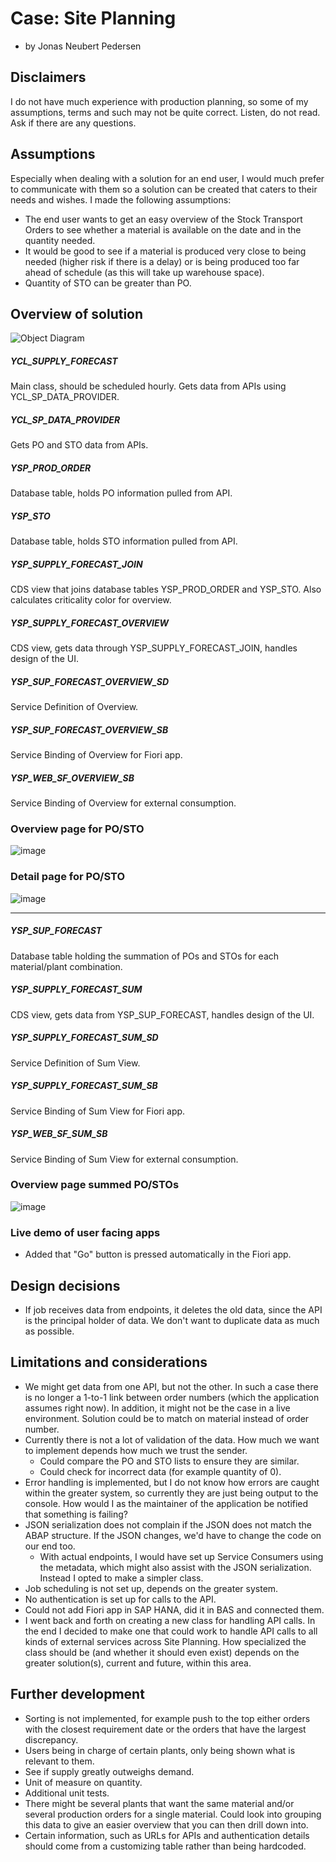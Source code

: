 # Case: Site Planning
- by Jonas Neubert Pedersen

## Disclaimers
I do not have much experience with production planning, so some of my assumptions, terms and such may not be quite correct.
Listen, do not read. 
Ask if there are any questions.

## Assumptions
Especially when dealing with a solution for an end user, I would much prefer to communicate with them so a solution can be created that caters to their needs and wishes.
I made the following assumptions:
- The end user wants to get an easy overview of the Stock Transport Orders to see whether a material is available on the date and in the quantity needed.
- It would be good to see if a material is produced very close to being needed (higher risk if there is a delay) or is being produced too far ahead of schedule (as this will take up warehouse space).
- Quantity of STO can be greater than PO.

## Overview of solution
![Object Diagram](https://user-images.githubusercontent.com/31987339/212538158-e8ad169c-4188-49bb-bc94-985bb125abe3.png)


##### YCL_SUPPLY_FORECAST
Main class, should be scheduled hourly.
Gets data from APIs using YCL_SP_DATA_PROVIDER.

##### YCL_SP_DATA_PROVIDER
Gets PO and STO data from APIs.

##### YSP_PROD_ORDER
Database table, holds PO information pulled from API.

##### YSP_STO
Database table, holds STO information pulled from API.

##### YSP_SUPPLY_FORECAST_JOIN
CDS view that joins database tables YSP_PROD_ORDER and YSP_STO. Also calculates criticality color for overview.

##### YSP_SUPPLY_FORECAST_OVERVIEW
CDS view, gets data through YSP_SUPPLY_FORECAST_JOIN, handles design of the UI.

##### YSP_SUP_FORECAST_OVERVIEW_SD
Service Definition of Overview.

##### YSP_SUP_FORECAST_OVERVIEW_SB
Service Binding of Overview for Fiori app.

##### YSP_WEB_SF_OVERVIEW_SB
Service Binding of Overview for external consumption.

### Overview page for PO/STO
![image](https://user-images.githubusercontent.com/31987339/212562649-b4f7d542-7468-4479-bd1a-bcced8c05066.png)

### Detail page for PO/STO
![image](https://user-images.githubusercontent.com/31987339/212562677-a6d2c835-e0eb-459f-b0dd-3a125c06b82f.png)

---

##### YSP_SUP_FORECAST
Database table holding the summation of POs and STOs for each material/plant combination.

##### YSP_SUPPLY_FORECAST_SUM
CDS view, gets data from YSP_SUP_FORECAST, handles design of the UI.

##### YSP_SUPPLY_FORECAST_SUM_SD
Service Definition of Sum View.

##### YSP_SUPPLY_FORECAST_SUM_SB
Service Binding of Sum View for Fiori app.

##### YSP_WEB_SF_SUM_SB
Service Binding of Sum View for external consumption.

### Overview page summed PO/STOs
![image](https://user-images.githubusercontent.com/31987339/212562619-1d51963a-1cc7-43ca-b307-3d21a7b48a77.png)


### Live demo of user facing apps
- Added that "Go" button is pressed automatically in the Fiori app.

## Design decisions
- If job receives data from endpoints, it deletes the old data, since the API is the principal holder of data. We don't want to duplicate data as much as possible.


## Limitations and considerations
- We might get data from one API, but not the other. In such a case there is no longer a 1-to-1 link between order numbers (which the application assumes right now). In addition, it might not be the case in a live environment. Solution could be to match on material instead of order number.
- Currently there is not a lot of validation of the data. How much we want to implement depends how much we trust the sender. 
  - Could compare the PO and STO lists to ensure they are similar.
  - Could check for incorrect data (for example quantity of 0).
- Error handling is implemented, but I do not know how errors are caught within the greater system, so currently they are just being output to the console. How would I as the maintainer of the application be notified that something is failing?
- JSON serialization does not complain if the JSON does not match the ABAP structure. If the JSON changes, we'd have to change the code on our end too.
  - With actual endpoints, I would have set up Service Consumers using the metadata, which might also assist with the JSON serialization. Instead I opted to make a simpler class.
- Job scheduling is not set up, depends on the greater system.
- No authentication is set up for calls to the API.
- Could not add Fiori app in SAP HANA, did it in BAS and connected them.
- I went back and forth on creating a new class for handling API calls. In the end I decided to make one that could work to handle API calls to all kinds of external services across Site Planning. How specialized the class should be (and whether it should even exist) depends on the greater solution(s), current and future, within this area.


## Further development
- Sorting is not implemented, for example push to the top either orders with the closest requirement date or the orders that have the largest discrepancy.
- Users being in charge of certain plants, only being shown what is relevant to them.
- See if supply greatly outweighs demand.
- Unit of measure on quantity.
- Additional unit tests.
- There might be several plants that want the same material and/or several production orders for a single material. Could look into grouping this data to give an easier overview that you can then drill down into.
- Certain information, such as URLs for APIs and authentication details should come from a customizing table rather than being hardcoded.
